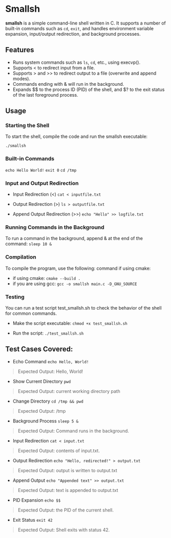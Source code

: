 # Smallsh 
**smallsh** is a simple command-line shell written in C. It supports a number of built-in commands such as `cd`, `exit`, and handles environment variable expansion, input/output redirection, and background processes.

## Features
- Runs system commands such as `ls`, `cd`, etc., using execvp().
- Supports < to redirect input from a file.
- Supports > and >> to redirect output to a file (overwrite and append modes).
- Commands ending with & will run in the background.
- Expands $$ to the process ID (PID) of the shell, and $? to the exit status of the last foreground process.

## Usage
### Starting the Shell
To start the shell, compile the code and run the smallsh executable:

`./smallsh`

### Built-in Commands

`echo Hello World!`
`exit 0`
`cd /tmp`

### Input and Output Redirection

* Input Redirection (<)
`cat < inputfile.txt`

* Output Redirection (>)
`ls > outputfile.txt`

* Append Output Redirection (>>)
`echo "Hello" >> logfile.txt`

### Running Commands in the Background
To run a command in the background, append & at the end of the command:
`sleep 10 &`

### Compilation
To compile the program, use the following: command if using cmake:
- if using cmake: `cmake --build .`
- if you are using gcc: `gcc -o smallsh main.c -D_GNU_SOURCE`


### Testing
You can run a test script test_smallsh.sh to check the behavior of the shell for common commands.

* Make the script executable:
`chmod +x test_smallsh.sh`

* Run the script:
`./test_smallsh.sh`

## Test Cases Covered:
- Echo Command
`echo Hello, World!`
> Expected Output: Hello, World!
- Show Current Directory
`pwd`
> Expected Output: current working directory path
- Change Directory
`cd /tmp && pwd`
> Expected Output: /tmp
- Background Process
`sleep 5 &`
> Expected Output: Command runs in the background.
- Input Redirection
`cat < input.txt`
> Expected Output: contents of input.txt.
- Output Redirection
`echo "Hello, redirected!" > output.txt`
> Expected Output: output is written to output.txt
- Append Output
`echo "Appended text" >> output.txt`
> Expected Output: text is appended to output.txt
- PID Expansion
`echo $$`
> Expected Output: the PID of the current shell.
- Exit Status
`exit 42`
> Expected Output: Shell exits with status 42.
